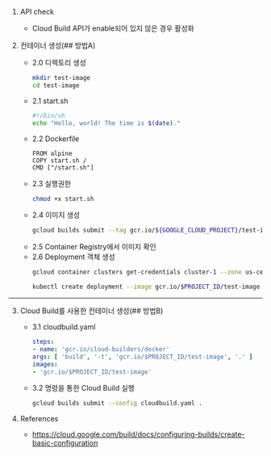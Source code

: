 1. API check 
    - Cloud Build API가 enable되어 있지 않은 경우 활성화

2. 컨테이너 생성(## 방법A)
    - 2.0 디렉토리 생성
        ```bash
        mkdir test-image
        cd test-image
        ```
    - 2.1 start.sh
        ```bash
        #!/bin/sh
        echo "Hello, world! The time is $(date)."
        ```
    - 2.2 Dockerfile
        ```
        FROM alpine
        COPY start.sh /
        CMD ["/start.sh"]
        ```
    - 2.3 실행권한
        ```bash
        chmod +x start.sh
        ```
    - 2.4 이미지 생성
        ```bash
        gcloud builds submit --tag gcr.io/${GOOGLE_CLOUD_PROJECT}/test-image .
        ```
    - 2.5 Container Registry에서 이미지 확인
    - 2.6 Deployment 객체 생성
        ```bash
        gcloud container clusters get-credentials cluster-1 --zone us-central1-c --project $PROJECT_ID

        kubectl create deployment --image gcr.io/$PROJECT_ID/test-image test-image
        ```

---    

3. Cloud Build를 사용한 컨테이너 생성(## 방법B)
    - 3.1 cloudbuild.yaml
        ```yaml
        steps:
        - name: 'gcr.io/cloud-builders/docker'
        args: [ 'build', '-t', 'gcr.io/$PROJECT_ID/test-image', '.' ]
        images:
        - 'gcr.io/$PROJECT_ID/test-image'
        ```
    - 3.2 명령을 통한 Cloud Build 실행
        ```bash
        gcloud builds submit --config cloudbuild.yaml .
        ```
    
4. References
    - https://cloud.google.com/build/docs/configuring-builds/create-basic-configuration